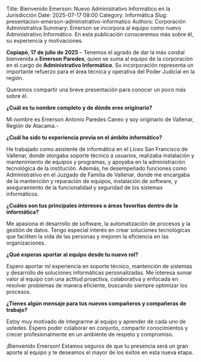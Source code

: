 Title: Bienvenido Emerson: Nuevo Administrativo Informático en la Jurisdicción
Date: 2025-07-17 08:00
Category: Informática
Slug: presentacion-emerson-administrativo-informatico
Authors: Corporación Administrativa
Summary: Emerson se incorpora al equipo como nuevo Administrativo Informático. En esta publicación conoceremos más sobre él, su experiencia y motivaciones.

**Copiapó, 17 de julio de 2025** – Tenemos el agrado de dar la más cordial bienvenida a **Emerson Paredes**, quien se suma al equipo de la corporación en el cargo de **Administrativo Informático**. Su incorporación representa un importante refuerzo para el área técnica y operativa del Poder Judicial en la región.

Queremos compartir una breve presentación para conocer un poco más sobre él. 

**¿Cuál es tu nombre completo y de dónde eres originario?**

Mi nombre es Emerson Antonio Paredes Caneo y soy originario de Vallenar, Región de Atacama.-

**¿Cuál ha sido tu experiencia previa en el ámbito informático?**

He trabajado como asistente de informática en el Liceo San Francisco de Vallenar, donde otorgaba soporte técnico a usuarios, realizaba instalación y mantenimiento de equipos y programas, y apoyaba en la administración tecnológica de la institución.
Además, he desempeñado funciones como Administrativo en el Juzgado de Familia de Vallenar, donde me encargaba de la mantención y reparación de equipos, instalación de software, y aseguramiento de la funcionalidad y seguridad de los sistemas informáticos.


**¿Cuáles son tus principales intereses o áreas favoritas dentro de la informática?**

Me apasiona el desarrollo de software, la automatización de procesos y la gestión de datos. Tengo especial interés en crear soluciones tecnológicas que faciliten la vida de las personas y mejoren la eficiencia en las organizaciones.

**¿Qué esperas aportar al equipo desde tu nuevo rol?**

Espero aportar mi experiencia en soporte técnico, mantención de sistemas y desarrollo de soluciones informáticas personalizadas. Me interesa sumar valor al equipo con una actitud proactiva, colaborativa y enfocada en resolver problemas de manera eficiente, buscando siempre optimizar los procesos.

**¿Tienes algún mensaje para tus nuevos compañeros y compañeras de trabajo?**

Estoy muy motivado de integrarme al equipo y aprender de cada uno de ustedes. Espero poder colaborar en conjunto, compartir conocimientos y crecer profesionalmente en un ambiente de respeto y compromiso.

¡Bienvenido Emerson! Estamos seguros de que tu presencia será un gran aporte al equipo y te deseamos el mayor de los éxitos en esta nueva etapa.


